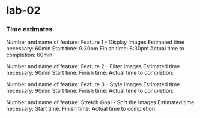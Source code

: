 # lab-02

### Time estimates

Number and name of feature: Feature 1 - Display Images
Estimated time necessary: 60min
Start time: 9:30pm
Finish time: 8:30pm
Actual time to completion: 60min

Number and name of feature: Feature 2 - Filter Images
Estimated time necessary: 90min
Start time: 
Finish time: 
Actual time to completion: 

Number and name of feature: Feature 3 - Style Images
Estimated time necessary: 90min
Start time: 
Finish time: 
Actual time to completion: 

Number and name of feature: Stretch Goal - Sort the Images
Estimated time necessary: 
Start time: 
Finish time: 
Actual time to completion: 
